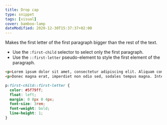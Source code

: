 ```yaml
---
title: Drop cap
type: snippet
tags: [visual]
cover: bamboo-lamp
dateModified: 2020-12-30T15:37:37+02:00
---
```


Makes the first letter of the first paragraph bigger than the rest of the text.

- Use the `:first-child` selector to select only the first paragraph.
- Use the `::first-letter` pseudo-element to style the first element of the paragraph.

```html
<p>Lorem ipsum dolor sit amet, consectetur adipiscing elit. Aliquam commodo ligula quis tincidunt cursus. Integer consectetur tempor ex eget hendrerit. Cras facilisis sodales odio nec maximus. Pellentesque lacinia convallis libero, rhoncus tincidunt ante dictum at. Nullam facilisis lectus tellus, sit amet congue erat sodales commodo.</p>
<p>Donec magna erat, imperdiet non odio sed, sodales tempus magna. Integer vitae orci lectus. Nullam consectetur orci at pellentesque efficitur.</p>
```

```css
p:first-child::first-letter {
  color: #5f79ff;
  float: left;
  margin: 0 8px 0 4px;
  font-size: 3rem;
  font-weight: bold;
  line-height: 1;
}
```
